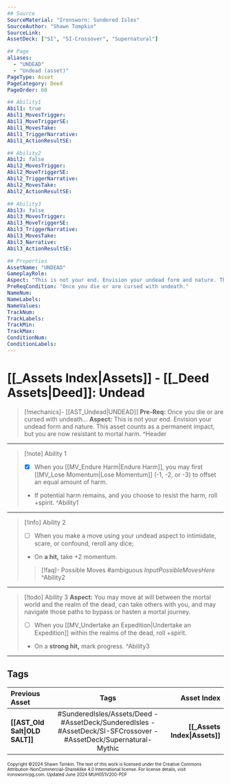 ```yaml
---
## Source
SourceMaterial: "Ironsworn: Sundered Isles"
SourceAuthor: "Shawn Tompkin"
SourceLink: 
AssetDeck: ["SI", "SI-Crossover", "Supernatural"]

## Page
aliases:
  - "UNDEAD"
  - "Undead (asset)"
PageType: Asset
PageCategory: Deed
PageOrder: 60

## Ability1
Abil1: true
Abil1_MovesTrigger: 
Abil1_MoveTriggerSE: 
Abil1_MovesTake: 
Abil1_TriggerNarrative: 
Abil1_ActionResultSE: 

## Ability2
Abil2: false
Abil2_MovesTrigger: 
Abil2_MoveTriggerSE: 
Abil2_TriggerNarrative: 
Abil2_MovesTake: 
Abil2_ActionResultSE: 

## Ability3
Abil3: false
Abil3_MovesTrigger: 
Abil3_MoveTriggerSE: 
Abil3_TriggerNarrative: 
Abil3_MovesTake: 
Abil3_Narrative: 
Abil3_ActionResultSE: 

## Properties
AssetName: "UNDEAD"
GameplayRole: 
Aspect: "This is not your end. Envision your undead form and nature. This asset counts as a permanent impact, but you are now resistant to mortal harm."
PreReqCondition: "Once you die or are cursed with undeath."
NameNum: 
NameLabels: 
NameValues: 
TrackNum: 
TrackLabels: 
TrackMin: 
TrackMax: 
ConditionNum: 
ConditionLabels: 
---
```

# [[_Assets Index|Assets]] - [[_Deed Assets|Deed]]: Undead

> [!mechanics]- [[AST_Undead|UNDEAD]]
> **Pre-Req:** Once you die or are cursed with undeath...
> **Aspect:** This is not your end. Envision your undead form and nature. This asset counts as a permanent impact, but you are now resistant to mortal harm. ^Header
___
> [!note] Ability 1
> - [x] When you [[MV_Endure Harm|Endure Harm]], you may first [[MV_Lose Momentum|Lose Momentum]] (-1, -2, or -3) to offset an equal amount of harm.
> - If potential harm remains, and you choose to resist the harm, roll +spirit. ^Ability1
___
> [!info] Ability 2
> - [ ] When you make a move using your undead aspect to intimidate, scare, or confound, reroll any dice;
> - On **a hit,** take +2 momentum. 
> > [!faq]- Possible Moves
> > #ambiguous _InputPossibleMovesHere_ ^Ability2
___
> [!todo] Ability 3
> **Aspect:** You may move at will between the mortal world and the realm of the dead, can take others with you, and may navigate those paths to bypass or hasten a mortal journey.
> - [ ] When you [[MV_Undertake an Expedition|Undertake an Expedition]] within the realms of the dead, roll +spirit.
> - On a **strong hit,** mark progress. ^Ability3
___
## Tags

| Previous Asset | Tags | Asset Index |
| :--- | :---: | ---: |
| **[[AST_Old Salt\|OLD SALT]]** | #SunderedIsles/Assets/Deed - #AssetDeck/SunderedIsles - #AssetDeck/SI-SFCrossover - #AssetDeck/Supernatural-Mythic | **[[_Assets Index\|Assets]]** |

<font size=-2>Copyright ©2024 Shawn Tomkin. The text of this work is licensed under the Creative Commons Attribution-NonCommercial-ShareAlike 4.0 International license. For license details, visit ironswornrpg.com. Updated June 2024 MUH051V200-PDF</font>